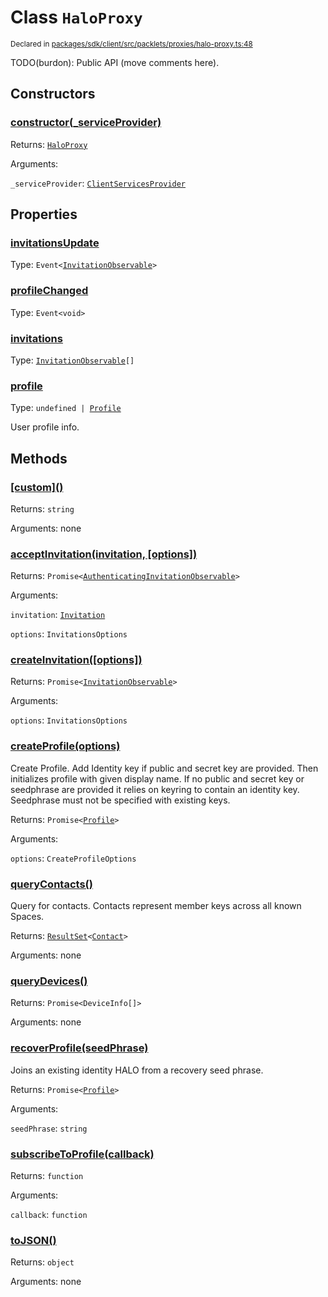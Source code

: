# Class `HaloProxy`
<sub>Declared in [packages/sdk/client/src/packlets/proxies/halo-proxy.ts:48](https://github.com/dxos/protocols/blob/main/packages/sdk/client/src/packlets/proxies/halo-proxy.ts#L48)</sub>


TODO(burdon): Public API (move comments here).

## Constructors
### [constructor(_serviceProvider)](https://github.com/dxos/protocols/blob/main/packages/sdk/client/src/packlets/proxies/halo-proxy.ts#L61)


Returns: <code>[HaloProxy](/api/@dxos/client/classes/HaloProxy)</code>

Arguments: 

`_serviceProvider`: <code>[ClientServicesProvider](/api/@dxos/client/interfaces/ClientServicesProvider)</code>

## Properties
### [invitationsUpdate](https://github.com/dxos/protocols/blob/main/packages/sdk/client/src/packlets/proxies/halo-proxy.ts#L54)
Type: <code>Event&lt;[InvitationObservable](/api/@dxos/client/interfaces/InvitationObservable)&gt;</code>
### [profileChanged](https://github.com/dxos/protocols/blob/main/packages/sdk/client/src/packlets/proxies/halo-proxy.ts#L55)
Type: <code>Event&lt;void&gt;</code>
### [invitations](https://github.com/dxos/protocols/blob/main/packages/sdk/client/src/packlets/proxies/halo-proxy.ts#L83)
Type: <code>[InvitationObservable](/api/@dxos/client/interfaces/InvitationObservable)[]</code>
### [profile](https://github.com/dxos/protocols/blob/main/packages/sdk/client/src/packlets/proxies/halo-proxy.ts#L79)
Type: <code>undefined | [Profile](/api/@dxos/client/interfaces/Profile)</code>

User profile info.

## Methods
### [\[custom\]()](https://github.com/dxos/protocols/blob/main/packages/sdk/client/src/packlets/proxies/halo-proxy.ts#L65)


Returns: <code>string</code>

Arguments: none
### [acceptInvitation(invitation, \[options\])](https://github.com/dxos/protocols/blob/main/packages/sdk/client/src/packlets/proxies/halo-proxy.ts#L163)


Returns: <code>Promise&lt;[AuthenticatingInvitationObservable](/api/@dxos/client/interfaces/AuthenticatingInvitationObservable)&gt;</code>

Arguments: 

`invitation`: <code>[Invitation](/api/@dxos/client/interfaces/Invitation)</code>

`options`: <code>InvitationsOptions</code>
### [createInvitation(\[options\])](https://github.com/dxos/protocols/blob/main/packages/sdk/client/src/packlets/proxies/halo-proxy.ts#L141)


Returns: <code>Promise&lt;[InvitationObservable](/api/@dxos/client/interfaces/InvitationObservable)&gt;</code>

Arguments: 

`options`: <code>InvitationsOptions</code>
### [createProfile(options)](https://github.com/dxos/protocols/blob/main/packages/sdk/client/src/packlets/proxies/halo-proxy.ts#L103)


Create Profile.
Add Identity key if public and secret key are provided.
Then initializes profile with given display name.
If no public and secret key or seedphrase are provided it relies on keyring to contain an identity key.
Seedphrase must not be specified with existing keys.

Returns: <code>Promise&lt;[Profile](/api/@dxos/client/interfaces/Profile)&gt;</code>

Arguments: 

`options`: <code>CreateProfileOptions</code>
### [queryContacts()](https://github.com/dxos/protocols/blob/main/packages/sdk/client/src/packlets/proxies/halo-proxy.ts#L137)


Query for contacts. Contacts represent member keys across all known Spaces.

Returns: <code>[ResultSet](/api/@dxos/client/classes/ResultSet)&lt;[Contact](/api/@dxos/client/interfaces/Contact)&gt;</code>

Arguments: none
### [queryDevices()](https://github.com/dxos/protocols/blob/main/packages/sdk/client/src/packlets/proxies/halo-proxy.ts#L182)


Returns: <code>Promise&lt;DeviceInfo[]&gt;</code>

Arguments: none
### [recoverProfile(seedPhrase)](https://github.com/dxos/protocols/blob/main/packages/sdk/client/src/packlets/proxies/halo-proxy.ts#L127)


Joins an existing identity HALO from a recovery seed phrase.

Returns: <code>Promise&lt;[Profile](/api/@dxos/client/interfaces/Profile)&gt;</code>

Arguments: 

`seedPhrase`: <code>string</code>
### [subscribeToProfile(callback)](https://github.com/dxos/protocols/blob/main/packages/sdk/client/src/packlets/proxies/halo-proxy.ts#L91)


Returns: <code>function</code>

Arguments: 

`callback`: <code>function</code>
### [toJSON()](https://github.com/dxos/protocols/blob/main/packages/sdk/client/src/packlets/proxies/halo-proxy.ts#L70)


Returns: <code>object</code>

Arguments: none